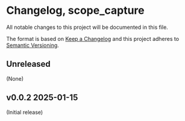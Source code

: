 # Changelog, scope_capture

All notable changes to this project will be documented in this file.

The format is based on [Keep a
Changelog](http://keepachangelog.com/en/1.0.0/) and this project adheres
to [Semantic Versioning](http://semver.org/spec/v2.0.0.html).

## Unreleased
(None)

## v0.0.2 2025-01-15
(Initial release)